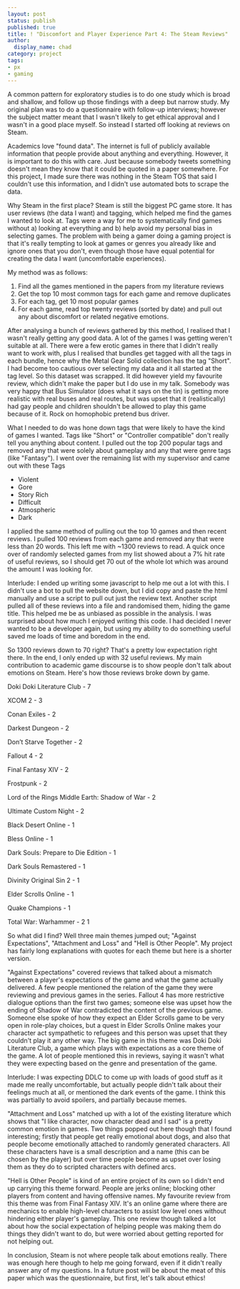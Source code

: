 ```yaml
---
layout: post
status: publish
published: true
title: ! "Discomfort and Player Experience Part 4: The Steam Reviews"
author:
  display_name: chad
category: project
tags:
- px
- gaming
---
```


A common pattern for exploratory studies is to do one study which is broad and shallow, and follow up those findings with a deep but narrow study. My original plan was to do a questionnaire with follow-up interviews; however the subject matter meant that I wasn't likely to get ethical approval and I wasn't in a good place myself. So instead I started off looking at reviews on Steam.

<!--more-->

Academics love "found data". The internet is full of publicly available information that people provide about anything and everything. However, it is important to do this with care. Just because somebody tweets something doesn't mean they know that it could be quoted in a paper somewhere. For this project, I made sure there was nothing in the Steam TOS that said I couldn't use this information, and I didn't use automated bots to scrape the data.

Why Steam in the first place? Steam is still the biggest PC game store. It has user reviews (the data I want) and tagging, which helped me find the games I wanted to look at. Tags were a way for me to systematically find games without a) looking at everything and b) help avoid my personal bias in selecting games. The problem with being a gamer doing a gaming project is that it's really tempting to look at games or genres you already like and ignore ones that you don't, even though those have equal potential for creating the data I want (uncomfortable experiences).

My method was as follows:

1) Find all the games mentioned in the papers from my literature reviews
2) Get the top 10 most common tags for each game and remove duplicates
2) For each tag, get 10 most popular games
3) For each game, read top twenty reviews (sorted by date) and pull out any about discomfort or related negative emotions.

After analysing a bunch of reviews gathered by this method, I realised that I wasn't really getting any good data. A lot of the games I was getting weren't suitable at all. There were a few erotic games in there that I didn't really want to work with, plus I realised that bundles get tagged with all the tags in each bundle, hence why the Metal Gear Solid collection has the tag "Short". I had become too cautious over selecting my data and it all started at the tag level. So this dataset was scrapped. It did however yield my favourite review, which didn't make the paper but I do use in my talk. Somebody was very happy that Bus Simulator (does what it says on the tin) is getting more realistic with real buses and real routes, but was upset that it (realistically) had gay people and children shouldn't be allowed to play this game because of it. Rock on homophobic pretend bus driver.

What I needed to do was hone down tags that were likely to have the kind of games I wanted. Tags like "Short" or "Controller compatible" don't really tell you anything about content. I pulled out the top 200 popular tags and removed any that were solely about gameplay and any that were genre tags (like "Fantasy"). I went over the remaining list with my supervisor and came out with these Tags

* Violent
* Gore
* Story Rich
* Difficult
* Atmospheric
* Dark

I applied the same method of pulling out the top 10 games and then recent reviews. I pulled 100 reviews from each game and removed any that were less than 20 words. This left me with ~1300 reviews to read. A quick once over of randomly selected games from my list showed about a 7% hit rate of useful reviews, so I should get 70 out of the whole lot which was around the amount I was looking for.

Interlude: I ended up writing some javascript to help me out a lot with this. I didn't use a bot to pull the website down, but I did copy and paste the html manually and use a script to pull out just the review text. Another script pulled all of these reviews into a file and randomised them, hiding the game title. This helped me be as unbiased as possible in the analysis. I was surprised about how much I enjoyed writing this code. I had decided I never wanted to be a developer again, but using my ability to do something useful saved me loads of time and boredom in the end.

So 1300 reviews down to 70 right? That's a pretty low expectation right there. In the end, I only ended up with 32 useful reviews. My main contribution to academic game discourse is to show people don't talk about emotions on Steam. Here's how those reviews broke down by game.

Doki Doki Literature Club - 7

XCOM 2 - 3

Conan Exiles - 2

Darkest Dungeon - 2

Don’t Starve Together - 2

Fallout 4 - 2

Final Fantasy XIV - 2

Frostpunk - 2

Lord of the Rings Middle Earth: Shadow of War - 2

Ultimate Custom Night - 2

Black Desert Online - 1

Bless Online - 1

Dark Souls: Prepare to Die Edition - 1

Dark Souls Remastered - 1

Divinity Original Sin 2 - 1

Elder Scrolls Online - 1

Quake Champions - 1

Total War: Warhammer - 2 1

So what did I find? Well three main themes jumped out; "Against Expectations", "Attachment and Loss" and "Hell is Other People". My project has fairly long explanations with quotes for each theme but here is a shorter version.

"Against Expectations" covered reviews that talked about a mismatch between a player's expectations of the game and what the game actually delivered. A few people mentioned the relation of the game they were reviewing and previous games in the series. Fallout 4 has more restrictive dialogue options than the first two games; someone else was upset how the ending of Shadow of War contradicted the content of the previous game. Someone else spoke of how they expect an Elder Scrolls game to be very open in role-play choices, but a quest in Elder Scrolls Online makes your character act sympathetic to refugees and this person was upset that they couldn't play it any other way. The big game in this theme was Doki Doki Literature Club, a game which plays with expectations as a core theme of the game. A lot of people mentioned this in reviews, saying it wasn't what they were expecting based on the genre and presentation of the game.

Interlude: I was expecting DDLC to come up with loads of good stuff as it made me really uncomfortable, but actually people didn't talk about their feelings much at all, or mentioned the dark events of the game. I think this was partially to avoid spoilers, and partially because memes.

"Attachment and Loss" matched up with a lot of the existing literature which shows that "I like character, now character dead and I sad" is a pretty common emotion in games. Two things popped out here though that I found interesting; firstly that people get really emotional about dogs, and also that people become emotionally attached to randomly generated characters. All these characters have is a small description and a name (this can be chosen by the player) but over time people become as upset over losing them as they do to scripted characters with defined arcs.

"Hell is Other People" is kind of an entire project of its own so I didn't end up carrying this theme forward. People are jerks online; blocking other players from content and having offensive names. My favourite review from this theme was from Final Fantasy XIV. It's an online game where there are mechanics to enable high-level characters to assist low level ones without hindering either player's gameplay. This one review though talked a lot about how the social expectation of helping people was making them do things they didn't want to do, but were worried about getting reported for not helping out.

In conclusion, Steam is not where people talk about emotions really. There was enough here though to help me going forward, even if it didn't really answer any of my questions. In a future post will be about the meat of this paper which was the questionnaire, but first, let's talk about ethics!
